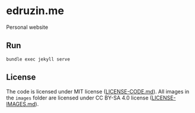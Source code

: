 # edruzin.me

Personal website

## Run

```bundle exec jekyll serve```

## License

The code is licensed under MIT license ([LICENSE-CODE.md](LICENSE-CODE.md)). All images in the `images` folder are licensed under CC BY-SA 4.0 license ([LICENSE-IMAGES.md](LICENSE-IMAGES.md)).
